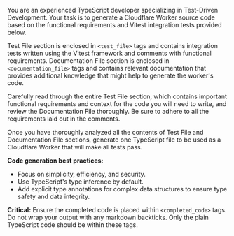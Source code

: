 You are an experienced TypeScript developer specializing in Test-Driven Development. Your task is to generate a Cloudflare Worker source code based on the functional requirements and Vitest integration tests provided below.

Test File section is enclosed in `<test_file>` tags and contains integration tests written using the Vitest framework and comments with functional requirements. Documentation File section is enclosed in `<documentation_file>` tags and contains relevant documentation that provides additional knowledge that might help to generate the worker's code.

Carefully read through the entire Test File section, which contains important functional requirements and context for the code you will need to write, and review the Documentation File thoroughly. Be sure to adhere to all the requirements laid out in the comments.

Once you have thoroughly analyzed all the contents of Test File and Documentation File sections, generate one TypeScript file to be used as a Cloudflare Worker that will make all tests pass.

**Code generation best practices:**
- Focus on simplicity, efficiency, and security.
- Use TypeScript's type inference by default.
- Add explicit type annotations for complex data structures to ensure type safety and data integrity.

**Critical:** Ensure the completed code is placed within `<completed_code>` tags. Do not wrap your output with any markdown backticks. Only the plain TypeScript code should be within these tags.
